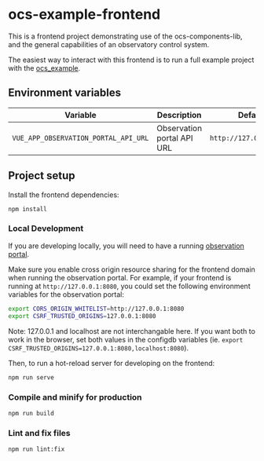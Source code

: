 # ocs-example-frontend

This is a frontend project demonstrating use of the ocs-components-lib, and the general capabilities of an observatory control system.

The easiest way to interact with this frontend is to run a full example project with the [ocs_example](https://github.com/observatorycontrolsystem/ocs_example).

## Environment variables

| Variable                              | Description                           | Default                 |
| ------------------------------------- | ------------------------------------- | ----------------------- |
| `VUE_APP_OBSERVATION_PORTAL_API_URL`  | Observation portal API URL            | `http://127.0.0.1:8000` |

## Project setup

Install the frontend dependencies:
```
npm install
```

### Local Development

If you are developing locally, you will need to have a running [observation portal](https://github.com/observatorycontrolsystem/observation-portal). 

Make sure you enable cross origin resource sharing for the frontend domain when running the observation portal. For example, if your frontend is running at `http://127.0.0.1:8080`, you could set the following environment variables for the observation portal:

``` bash
export CORS_ORIGIN_WHITELIST=http://127.0.0.1:8080
export CSRF_TRUSTED_ORIGINS=127.0.0.1:8080
```
Note: 127.0.0.1 and localhost are not interchangable here. If you want both to work in the browser, set both values in the configdb variables (ie. `export CSRF_TRUSTED_ORIGINS=127.0.0.1:8080,localhost:8080`).

Then, to run a hot-reload server for developing on the frontend:
```
npm run serve
```

### Compile and minify for production
```
npm run build
```

### Lint and fix files
```
npm run lint:fix
```